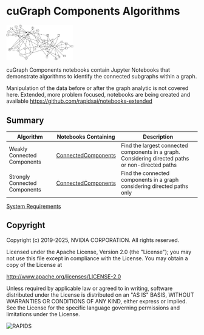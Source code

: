 
# cuGraph Components Algorithms

<img src="../../img/zachary_black_lines.png" width="35%"/>

cuGraph Components notebooks contain Jupyter Notebooks that demonstrate algorithms to identify the connected subgraphs within a graph.

Manipulation of the data before or after the graph analytic is not covered here.   Extended, more problem focused, notebooks are being created and available https://github.com/rapidsai/notebooks-extended

## Summary

|Algorithm          |Notebooks Containing                                                     |Description                                                  |
| --------------- | ------------------------------------------------------------ | ------------------------------------------------------------ |
|Weakly Connected Components   | [ConnectedComponents](ConnectedComponents.ipynb)   |Find the largest connected components in a graph. Considering directed paths or non-directed paths |
|Strongly Connected Components | [ConnectedComponents](ConnectedComponents.ipynb)               |Find the connected components in a graph considering directed paths only|

[System Requirements](https://docs.rapids.ai/install/#system-req)

## Copyright

Copyright (c) 2019-2025, NVIDIA CORPORATION.  All rights reserved.

Licensed under the Apache License, Version 2.0 (the "License");  you may not use this file except in compliance with the License.  You may obtain a copy of the License at

http://www.apache.org/licenses/LICENSE-2.0

Unless required by applicable law or agreed to in writing, software distributed under the License is distributed on an "AS IS" BASIS, WITHOUT WARRANTIES OR CONDITIONS OF ANY KIND, either express or implied.  See the License for the specific language governing permissions and limitations under the License.

![RAPIDS](../../img/rapids_logo.png)

